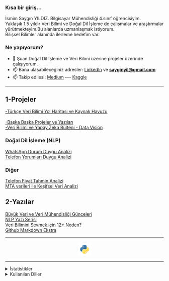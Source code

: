 ### Kısa bir giriş...

İsmim Saygın YILDIZ. Bilgisayar Mühendisliği 4.sınıf öğrencisiyim. <br>
Yaklaşık 1.5 yıldır Veri Bilimi ve Doğal Dil İşleme de çalışmalar ve araştırmalar yürütmekteyim.Bu alanlarda uzmanlaşmak istiyorum.<br>
Bilişsel Bilimler alanında ilerleme hedefim var.


### Ne yapıyorum?


- 🔭 Şuan Doğal Dil İşleme ve Veri Bilimi üzerine projeler üzerinde çalışıyorum.
- 📫 Bana ulaşabileceğiniz adresler: [LinkedIn](https://www.linkedin.com/in/sayginyildiz/) ve <strong>sayginyil@gmail.com</strong> <br>
- 📫 Takip edilesi: [Medium](https://sayginyildiz.medium.com/) --- [Kaggle](https://www.kaggle.com/rowers7)

<hr>




## 1-Projeler

[-Türkçe Veri Bilimi Yol Haritası ve Kaynak Havuzu](https://github.com/rowers7/Veri-Bilimi_Yol-Haritasi__ve__Kaynak-Havuzu) <br><br>
[-Başka Başka Projeler ve Yazıları]()<br>
[-Veri Bilimi ve Yapay Zeka Bülteni - Data Vision]()

### Doğal Dil İşleme (NLP)
[WhatsApp Durum Duygu Analizi](https://github.com/rowers7/Project_Wp_Durum-Duygu_Analizi)<br>
[Telefon Yorumları Duygu Analizi](https://github.com/rowers7/Project_Telefon-Yorum-Duygu-Analizi)<br>
### Diğer
[Telefon Fiyat Tahmin Analizi](https://github.com/rowers7/Project_Telefon-Fiyat-Analizi)<br>
[MTA verileri ile Keşifsel Veri Analizi]()


## 2-Yazılar

[Büyük Veri ve Veri Mühendisliği Günceleri]()<br>
[NLP Yazı Serisi]()<br>
[Veri Bilimini Sevmek için 12+ Neden?](https://sayginyildiz.medium.com/veri-bilimini-sevmek-i%C3%A7in-12-neden-85448bed3f1c)<br>
[Github Markdown Ekstra]()


<hr color="yellow" />
<p align="center">
<img src="https://raw.githubusercontent.com/github/explore/80688e429a7d4ef2fca1e82350fe8e3517d3494d/topics/python/python.png" alt="Python" height="40" style="vertical-align:top; margin:4px">
</p>
<hr color="yellow" />



<details><summary>İstatistikler</summary>
 
 ![Saygın YILDIZ istatistikler](https://github-readme-stats.vercel.app/api?username=rowers7&show_icons=true&theme=radical)
 
</details>
<details><summary>Kullanılan Diller</summary>
 
  ![Top Langs](https://github-readme-stats.vercel.app/api/top-langs/?username=rowers7&theme=tokyonight)
</details>
